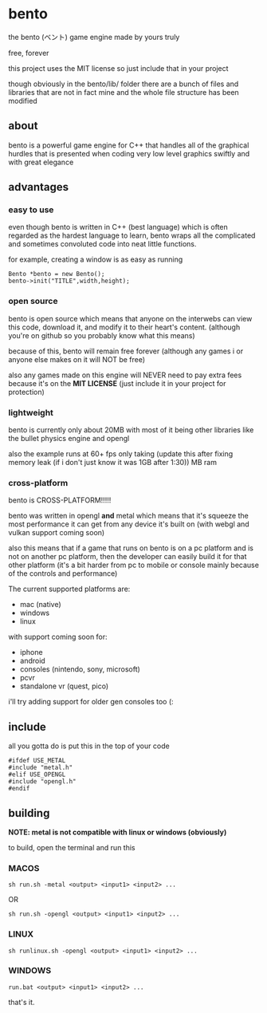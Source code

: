# bento

the bento (ベント) game engine made by yours truly

free, forever

this project uses the MIT license so just include that in your project

though obviously in the bento/lib/ folder there are a bunch of files and libraries that are not in fact mine and the whole file structure has been modified

## about

bento is a powerful game engine for C++ that handles all of the graphical hurdles that is presented when coding very low level graphics swiftly and with great elegance

## advantages

### easy to use

even though bento is written in C++ (best language) which is often regarded as the hardest language to learn, bento wraps all the complicated and sometimes convoluted code into neat little functions.

for example, creating a window is as easy as running
```
Bento *bento = new Bento();
bento->init("TITLE",width,height);
```

### open source

bento is open source which means that anyone on the interwebs can view this code, download it, and modify it to their heart's content. (although you're on github so you probably know what this means)

because of this, bento will remain free forever (although any games i or anyone else makes on it will NOT be free)

also any games made on this engine will NEVER need to pay extra fees because it's on the **MIT LICENSE** (just include it in your project for protection)

### lightweight

bento is currently only about 20MB with most of it being other libraries like the bullet physics engine and opengl

also the example runs at 60+ fps only taking (update this after fixing memory leak (if i don't just know it was 1GB after 1:30)) MB ram

### cross-platform

bento is CROSS-PLATFORM!!!!!

bento was written in opengl **and** metal which means that it's squeeze the most performance it can get from any device it's built on (with webgl and vulkan support coming soon)

also this means that if a game that runs on bento is on a pc platform and is not on another pc platform, then the developer can easily build it for that other platform (it's a bit harder from pc to mobile or console mainly because of the controls and performance)


The current supported platforms are:
- mac (native)
- windows
- linux

with support coming soon for:
- iphone
- android
- consoles (nintendo, sony, microsoft)
- pcvr
- standalone vr (quest, pico)

i'll try adding support for older gen consoles too (:

## include


all you gotta do is put this in the top of your code

```
#ifdef USE_METAL
#include "metal.h"
#elif USE_OPENGL
#include "opengl.h"
#endif
```


## building

**NOTE: metal is not compatible with linux or windows (obviously)**

to build, open the terminal and run this

### MACOS

```
sh run.sh -metal <output> <input1> <input2> ...
```
OR
```
sh run.sh -opengl <output> <input1> <input2> ...
```

### LINUX


```
sh runlinux.sh -opengl <output> <input1> <input2> ...
```

### WINDOWS

```
run.bat <output> <input1> <input2> ...
```

that's it.